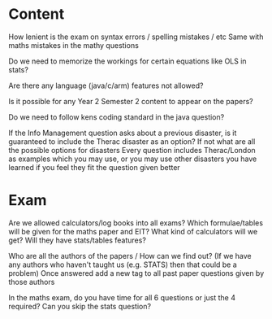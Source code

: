 
# Content

How lenient is the exam on syntax errors / spelling mistakes / etc
Same with maths mistakes in the mathy questions

Do we need to memorize the workings for certain equations like OLS in stats?

Are there any language (java/c/arm) features not allowed?

Is it possible for any Year 2 Semester 2 content to appear on the papers?

Do we need to follow kens coding standard in the java question?

If the Info Management question asks about a previous disaster, is it guaranteed to include the Therac disaster as an option? If not what are all the possible options for disasters
	Every question includes Therac/London as examples which you may use, or you may use other disasters you have learned if you feel they fit the question given better
# Exam

Are we allowed calculators/log books into all exams?
Which formulae/tables will be given for the maths paper and EIT?
What kind of calculators will we get? Will they have stats/tables features?

Who are all the authors of the papers / How can we find out?
	(If we have any authors who haven't taught us (e.g. STATS) then that could be a problem)
	Once answered add a new tag to all past paper questions given by those authors

In the maths exam, do you have time for all 6 questions or just the 4 required?
Can you skip the stats question?